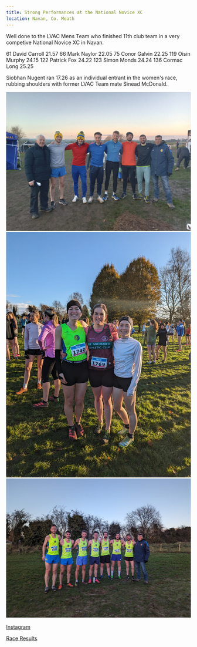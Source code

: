 ```yaml
---
title: Strong Performances at the National Novice XC
location: Navan, Co. Meath
---
```


Well done to the LVAC Mens Team who finished 11th club team in a very competive National Novice XC in Navan.

61 David Carroll 21.57
66 Mark Naylor 22.05
75 Conor Galvin 22.25
119 Oisin Murphy 24.15
122 Patrick Fox 24.22
123 Simon Monds 24.24
136 Cormac Long 25.25

Siobhan Nugent ran 17.26 as an individual entrant in the women's race, rubbing shoulders with former LVAC Team mate Sinead McDonald.

<img src="/assets/images/races/2023/national-novice-xc/Men-Group-2.jpeg" class="img-fluid" alt="Mens Group">

<img src="/assets/images/races/2023/national-novice-xc/Women-Group.jpeg" class="img-fluid" alt="Womens Team">

<img src="/assets/images/races/2023/national-novice-xc/Men-Group-1.jpeg" class="img-fluid" alt="Mens Group">

<a href="https://www.instagram.com/p/C0Zx-s1MQN1/?img_index=2" target="_blank" rel="noopener noreferrer">Instagram</a>

<a href="/races/2023-12-03-national-novice-xc/" target="_blank" rel="noopener noreferrer">Race Results</a>
